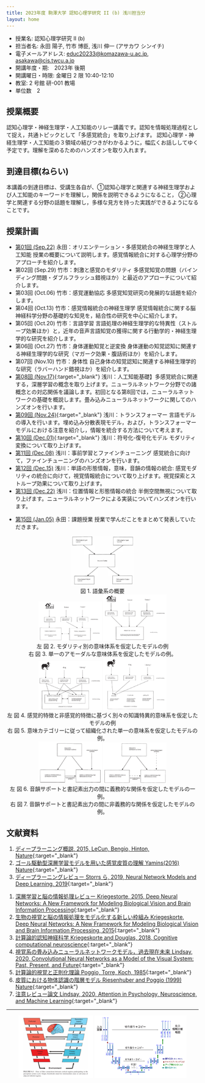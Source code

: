 ```yaml
---
title: 2023年度 駒澤大学 認知心理学研究 II (b) 浅川担当分
layout: home
---
```


- 授業名: 認知心理学研究 II (b)
- 担当者名: 永田 陽子, 竹市 博臣, 浅川 伸一 (アサカワ シンイチ)
- 電子メールアドレス: <educ20233@komazawa-u.ac.jp>, <asakawa@cis.twcu.a.jp>
- 開講年度・期:　2023年 後期
- 開講曜日・時限: 金曜日 2 限 10:40-12:10
- 教室: 2 号館 研-001 教場
- 単位数　2

## 授業概要

認知心理学・神経生理学・人工知能のリレー講義です。認知を情報処理過程として捉え，共通トピックとして「多感覚統合」を取り上げます。
認知心理学・神経生理学・人工知能の３領域の結びつきがわかるように，幅広くお話ししてゆく予定です。理解を深めるためのハンズオンを取り入れます。

## 到達目標(ねらい)

本講義の到達目標は、受講生各自が、①認知心理学と関連する神経生理学および人工知能のキーワードを理解し，関係を説明できるようになること，
②心理学と関連する分野の話題を理解し，多様な見方を持った実践ができるようになることです。


## 授業計画

* [第01回 (Sep.22)](2023cogpsy_lect01) 永田：オリエンテーション・多感覚統合の神経生理学と人工知能 授業の概要について説明します。感覚情報統合に対する心理学分野のアプローチを紹介します。
* 第02回 (Sep.29) 竹市：刺激と感覚のモダリティ 多感覚知覚の問題（バインディング問題・ダブルフラッシュ錯視ほか）と最近のアプローチについて紹介します。
* 第03回 (Oct.06) 竹市：感覚運動協応 多感覚知覚研究の発展的な話題を紹介します。
* 第04回 (Oct.13) 竹市：感覚情報統合の神経生理学 感覚情報統合に関する脳神経科学分野の基礎的な知見を，結合性の研究を中心に紹介します。
* 第05回 (Oct.20) 竹市：言語学習 言語処理の神経生理学的な特異性（ストループ効果ほか）と，近年の音声言語知覚の獲得に関する行動学的・神経生理学的な研究を紹介します。
* 第06回 (Oct.27) 竹市：身体運動知覚と逆変換 身体運動の知覚認知に関連する神経生理学的な研究（マガーク効果・腹話術ほか）を紹介します。
* 第07回 (Nov.10) 竹市：身体性 自己身体の知覚認知に関連する神経生理学的な研究（ラバーハンド錯視ほか）を紹介します。
* [第08回 (Nov.17)](2023cogpsy_lect08){:target="_blank"} 浅川：人工知能基礎】多感覚統合に関連する，深層学習の概念を取り上げます。ニューラルネットワーク分野での諸概念との対応関係を議論します。初回となる第8回では，ニューラルネットワークの基礎を概説します。畳み込みニューラルネットワークに関してのハンズオンを行います。
* [第09回 (Nov.24)](2023cogpsy_lect09){:target="_blank"} 浅川：トランスフォーマー 言語モデルの導入を行います。埋め込み分散表現モデル，および，トランスフォーマーモデルにおける注意を紹介し，情報を統合する方法について考えます。
* [第10回 (Dec.01)](2023cogpsy_lect10){:target="_blank"} 浅川：符号化-復号化モデル モダリティ変換について取り上げます。
* [第11回 (Dec.08)](2023cogpsy_lect11) 浅川：事前学習とファインチューニング 感覚統合に向けて，ファインチューニングのハンズオンを行います。
* [第12回 (Dec.15)](2023cogpsy_lect12) 浅川：単語の形態情報，意味，音韻の情報の統合: 感覚モダリティの統合に向けて，視覚情報統合について取り上げます。視覚探索とストループ効果について取り上げます。
* [第13回 (Dec.22)](2023cogpsy_lect13) 浅川：位置情報と形態情報の統合 半側空間無視について取り上げます。ニューラルネットワークによる実装についてハンズオンを行います。
<!-- * 第14回 (Dec.22) 浅川：言語と画像の統合 これまで提案されてきたモデルを理解することを通して，言語と画像との相互変換から感覚統合をについて議論します。 -->
* [第15回 (Jan.05)](2023cogpsy_lect14) 永田：課題授業 授業で学んだことをまとめて発表していただきます。

<center>
<div class="fig">
<img src="/2023assets/1999Shelton_Caramazza_fig1.png" width="33%">
<div class="figcaption">
図 1. 語彙系の概要
<!-- Figure 1. A general overview of the lexical system -->
</div></div>
</center>

<center>
<div class="fig">
<img src="/2023assets/1999Shelton_Caramazza_fig2.png" width="33%">
<img src="/2023assets/1999Shelton_Caramazza_fig3.png" width="33%">
<div class="figcaption">
左 図 2. モダリティ別の意味体系を仮定したモデルの例<br/>
右 図 3. 単一のアモーダルな意味体系を仮定したモデルの例。
<!-- left: Figure 2. An example of a model postulating separate modality-specific semantic systems.<br/>
right: Figure 3. An example of a model postulating a single, amodal semantic system. -->
</div></div>
</center>

<center>
<div class="fig">
<img src="/2023assets/1999Shelton_Caramazza_fig4.png" width="33%">
<img src="/2023assets/1999Shelton_Caramazza_fig5.png" width="33%"><br/>
<div class="figcaption">
左 図 4. 感覚的特徴と非感覚的特徴に基づく別々の知識特異的意味系を仮定したモデルの例<br/>
右 図 5. 意味カテゴリーに従って組織化された単一の意味系を仮定したモデルの例。
<!-- left: Figure 4. An example of a model postulating separate knowledge-specific semantic systems based on sensory features versus nonsensory features.<br/>
rigth: Figure 5. An example of a model postulating a single semantic system organized according to semantic category. -->
</div></div>
</center>

<center>
<div class="fig">
<img src="/2023assets/1999Shelton_Caramazza_fig6.png" width="33%">
<img src="/2023assets/1999Shelton_Caramazza_fig7.png" width="33%"><br/>
<div class="figcaption">
左 図 6. 音韻サポートと書記素出力の間に義務的な関係を仮定したモデルの一例。<br/>
右 図 7. 音韻サポートと書記素出力の間に非義務的な関係を仮定したモデルの例。
<!-- left: Figure 6. An example of a model postulating an obligatory relationship between phonological support and orthographic output.<br/>
right: Figure 7. An example of a model postulating a nonobligatory relationship between phonological support and orthographic output. -->
</div></div>
</center>



## 文献資料

1. [ディープラーニング概説, 2015, LeCun, Bengio, Hinton, Nature](https://komazawa-deep-learning.github.io/2021/2015LeCun_Bengio_Hinton_NatureDeepReview.pdf){:target="_blank"}
1. [ゴール駆動型深層学習モデルを用いた感覚皮質の理解 Yamins(2016) Nature](https://project-ccap.github.io/2016YaminsDiCarlo_Using_goal-driven_deep_learning_models_to_understand_sensory_cortex.pdf){:target="_blank"}
1. [ディープラーニングレビュー Storrs ら, 2019, Neural Network Models and Deep Learning, 2019](https://komazawa-deep-learning.github.io/2021/2019Storrs_Golan_Kriegeskorte_Neural_network_models_and_deep_learning.pdf){:target="_blank"}
<!-- * [Storrs ら, Neural Network Models and Deep Learning, 2019](2019Storrs_Golan_Kriegeskorte_Neural_network_models_and_deep_learning.pdf){:target="_blank"} -->
1. [深層学習と脳の情報処理レビュー Kriegestorte, 2015, Deep Neural Networks: A New Framework for Modeling Biological Vision and Brain Information Processing](2015Kriegeskorte_Deep_Neural_Networks-A_New_Framework_for_Modeling_Biological_Vision_and_Brain_Information_Processing.pdf){:target="_blank"}
1. [生物の視覚と脳の情報処理をモデル化する新しい枠組み Kriegeskorte, Deep Neural Networks: A New Framework for Modeling Biological Vision and Brain Information Processing, 2015](https://project-ccap.github.io/2015Kriegeskorte_Deep_Neural_Networks-A_New_Framework_for_Modeling_Biological_Vision_and_Brain_Information_Processing.pdf){:target="_blank"}
1. [計算論的認知神経科学 Kriegeskorte and Douglas, 2018, Cognitive computational neuroscience](https://project-ccap.github.io/2018Kriegeskorte_Douglas_Cognitive_Computational_Neuroscience.pdf){:target="_blank"}
1. [視覚系の畳み込みニューラルネットワークモデル，過去現在未来 Lindsay, 2020, Convolutional Neural Networks as a Model of the Visual System: Past, Present, and Future](https://project-ccap.github.io/2020Lindsay_Convolutional_Neural_Networks_as_a_Model_of_the_Visual_System_Past_Present_and_Future.pdf){:target="_blank"}
1. [計算論的視覚と正則化理論 Poggio, Torre, Koch, 1985](https://komazawa-deep-learning.github.io/2021cogpsy/1985Poggio_Computational_Vision_and_Regularization_Theory.pdf){:target="_blank"}
1. [皮質における物体認識の階層モデル Riesenhuber and Poggio (1999) Nature](https://komazawa-deep-learning.github.io/2021cogpsy/1999Riesenhuber_Poggio_Hierarchical_models_of_object_recognition_in_cortex.pdf){:target="_blank"}
1. [注意レビュー論文 Lindsay, 2020, Attention in Psychology, Neuroscience, and Machine Learning](https://project-ccap.github.io/2020Lindsay_Attention_in_Psychology_Neuroscience_and_Machine_Learning.pdf){:target="_blank"}


---

<center>
<img src="/2021/2008Fuster_Prefrontal_Cortex_fig8_4.svg" width="39%">
<!-- <img src="https://komazawa-deep-learning.github.io/2021/2008Fuster_Prefrontal_Cortex_fig8_4.svg" width="39%"> -->
<img src="/assets/2015Ronneberger_U-Net_Fig1_ja.svg" width="48%">
<!-- <img src="https://komazawa-deep-learning.github.io/assets/2015Ronneberger_U-Net_Fig1_ja.svg" width="48%"> -->
</center>

<br/>

<!--
1. [2020ccap 資料置き場](2020ccap)
2. [2020中央大学，緑川先生，重宗先生，研究会資料](2020chuo)
3. [2020 第2回 中央大学，緑川先生，重宗先生，研究会資料](2020chuo2)
4. [2020サイトビジット資料](2020sightvisit)

<a href="https://guides.github.com/features/pages/">Read this page to write this page.</a>
-->
